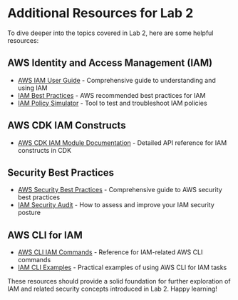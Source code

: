 # Additional Resources for Lab 2

To dive deeper into the topics covered in Lab 2, here are some helpful resources:

## AWS Identity and Access Management (IAM)

- [AWS IAM User Guide](https://docs.aws.amazon.com/IAM/latest/UserGuide/introduction.html) - Comprehensive guide to understanding and using IAM
- [IAM Best Practices](https://docs.aws.amazon.com/IAM/latest/UserGuide/best-practices.html) - AWS recommended best practices for IAM
- [IAM Policy Simulator](https://policysim.aws.amazon.com/) - Tool to test and troubleshoot IAM policies

## AWS CDK IAM Constructs

- [AWS CDK IAM Module Documentation](https://docs.aws.amazon.com/cdk/api/v2/docs/aws-cdk-lib.aws_iam-readme.html) - Detailed API reference for IAM constructs in CDK

## Security Best Practices

- [AWS Security Best Practices](https://aws.amazon.com/architecture/security-identity-compliance/) - Comprehensive guide to AWS security best practices
- [IAM Security Audit](https://docs.aws.amazon.com/IAM/latest/UserGuide/security-audit-guide.html) - How to assess and improve your IAM security posture

## AWS CLI for IAM

- [AWS CLI IAM Commands](https://docs.aws.amazon.com/cli/latest/reference/iam/index.html) - Reference for IAM-related AWS CLI commands
- [IAM CLI Examples](https://docs.aws.amazon.com/IAM/latest/UserGuide/service_code_examples_iam_actions.html) - Practical examples of using AWS CLI for IAM tasks

These resources should provide a solid foundation for further exploration of IAM and related security concepts introduced in Lab 2. Happy learning!
